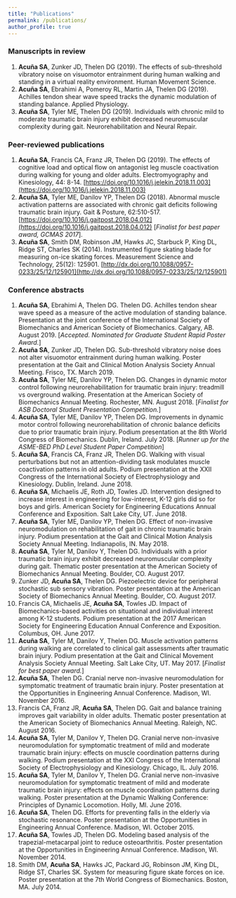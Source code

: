 ```yaml
---
title: "Publications"
permalink: /publications/
author_profile: true
---
```


### Manuscripts in review
1.	**Acuña SA**, Zunker JD, Thelen DG (2019). The effects of sub-threshold vibratory noise on visuomotor entrainment during human walking and standing in a virtual reality environment. Human Movement Science.
2. **Acuña SA**, Ebrahimi A, Pomeroy RL, Martin JA, Thelen DG (2019). Achilles tendon shear wave speed tracks the dynamic modulation of standing balance. Applied Physiology.
3.	**Acuña SA**, Tyler ME, Thelen DG (2019). Individuals with chronic mild to moderate traumatic brain injury exhibit decreased neuromuscular complexity during gait. Neurorehabilitation and Neural Repair.

<!---### Manuscripts in review
1.	**Acuña SA**, Francis CA, Franz JR, Thelen DG (2018). The effects of cognitive load and optical flow on antagonist leg muscle coactivation during walking for young and older adults. Electromyography and Kinesiology.--->

### Peer-reviewed publications
1.	**Acuña SA**, Francis CA, Franz JR, Thelen DG (2019). The effects of cognitive load and optical flow on antagonist leg muscle coactivation during walking for young and older adults. Electromyography and Kinesiology, 44: 8-14. [https://doi.org/10.1016/j.jelekin.2018.11.003](https://doi.org/10.1016/j.jelekin.2018.11.003)
1.	**Acuña SA**, Tyler ME, Danilov YP, Thelen DG (2018). Abnormal muscle activation patterns are associated with chronic gait deficits following traumatic brain injury. Gait & Posture, 62:510-517. [https://doi.org/10.1016/j.gaitpost.2018.04.012](https://doi.org/10.1016/j.gaitpost.2018.04.012) [_Finalist for best paper award, GCMAS 2017_].
2.  **Acuña SA**, Smith DM, Robinson JM, Hawks JC, Starbuck P, King DL, Ridge ST, Charles SK (2014). Instrumented figure skating blade for measuring on-ice skating forces. Measurement Science and Technology, 25(12): 125901. [http://dx.doi.org/10.1088/0957-0233/25/12/125901](http://dx.doi.org/10.1088/0957-0233/25/12/125901)


### Conference abstracts
1. **Acuña SA**, Ebrahimi A, Thelen DG. Thelen DG. Achilles tendon shear wave speed as a measure of the active modulation of standing balance. Presentation at the joint conference of the International Society of Biomechanics and American Society of Biomechanics. Calgary, AB. August 2019. [_Accepted. Nominated for Graduate Student Rapid Poster Award._]
1. **Acuña SA**, Zunker JD, Thelen DG. Sub-threshold vibratory noise does not alter visuomotor entrainment during human walking. Poster presentation at the Gait and Clinical Motion Analysis Society Annual Meeting. Frisco, TX. March 2019.
1. **Acuña SA**, Tyler ME, Danilov YP, Thelen DG. Changes in dynamic motor control following neurorehabilitation for traumatic brain injury: treadmill vs overground walking. Presentation at the American Society of Biomechanics Annual Meeting. Rochester, MN. August 2018. [_Finalist for ASB Doctoral Student Presentation Competition._]
1.  **Acuña SA**, Tyler ME, Danilov YP, Thelen DG. Improvements in dynamic motor control following neurorehabilitation of chronic balance deficits due to prior traumatic brain injury. Podium presentation at the 8th World Congress of Biomechanics. Dublin, Ireland. July 2018. [_Runner up for the ASME-BED PhD Level Student Paper Competition_]
2.	**Acuña SA**, Francis CA, Franz JR, Thelen DG. Walking with visual perturbations but not an attention-dividing task modulates muscle coactivation patterns in old adults. Podium presentation at the XXII Congress of the International Society of Electrophysiology and Kinesiology. Dublin, Ireland. June 2018.
3.	**Acuña SA**, Michaelis JE, Roth JD, Towles JD. Intervention designed to increase interest in engineering for low-interest, K-12 girls did so for boys and girls. American Society for Engineering Educations Annual Conference and Exposition. Salt Lake City, UT. June 2018.
4.	**Acuña SA**, Tyler ME, Danilov YP, Thelen DG. Effect of non-invasive neuromodulation on rehabilitation of gait in chronic traumatic brain injury. Podium presentation at the Gait and Clinical Motion Analysis Society Annual Meeting. Indianapolis, IN. May 2018.
5.	**Acuña SA**, Tyler M, Danilov Y, Thelen DG. Individuals with a prior traumatic brain injury exhibit decreased neuromuscular complexity during gait. Thematic poster presentation at the American Society of Biomechanics Annual Meeting. Boulder, CO. August 2017.
6.	Zunker JD, **Acuña SA**, Thelen DG. Piezoelectric device for peripheral stochastic sub sensory vibration. Poster presentation at the American Society of Biomechanics Annual Meeting. Boulder, CO. August 2017.
7.	Francis CA, Michaelis JE, **Acuña SA**, Towles JD. Impact of Biomechanics-based activities on situational and individual interest among K-12 students. Podium presentation at the 2017 American Society for Engineering Education Annual Conference and Exposition. Columbus, OH. June 2017.
8.	**Acuña SA**, Tyler M, Danilov Y, Thelen DG. Muscle activation patterns during walking are correlated to clinical gait assessments after traumatic brain injury. Podium presentation at the Gait and Clinical Movement Analysis Society Annual Meeting. Salt Lake City, UT. May 2017. [_Finalist for best paper award._]
9.	**Acuña SA**, Thelen DG. Cranial nerve non-invasive neuromodulation for symptomatic treatment of traumatic brain injury. Poster presentation at the Opportunities in Engineering Annual Conference. Madison, WI. November 2016.
10.	Francis CA, Franz JR, **Acuña SA**, Thelen DG. Gait and balance training improves gait variability in older adults. Thematic poster presentation at the American Society of Biomechanics Annual Meeting. Raleigh, NC. August 2016.
11.	**Acuña SA**, Tyler M, Danilov Y, Thelen DG. Cranial nerve non-invasive neuromodulation for symptomatic treatment of mild and moderate traumatic brain injury: effects on muscle coordination patterns during walking. Podium presentation at the XXI Congress of the International Society of Electrophysiology and Kinesiology. Chicago, IL. July 2016.
12.	**Acuña SA**, Tyler M, Danilov Y, Thelen DG. Cranial nerve non-invasive neuromodulation for symptomatic treatment of mild and moderate traumatic brain injury: effects on muscle coordination patterns during walking. Poster presentation at the Dynamic Walking Conference: Principles of Dynamic Locomotion. Holly, MI. June 2016.
13.	**Acuña SA**, Thelen DG. Efforts for preventing falls in the elderly via stochastic resonance. Poster presentation at the Opportunities in Engineering Annual Conference. Madison, WI. October 2015.
14.	**Acuña SA**, Towles JD, Thelen DG. Modeling based analysis of the trapezial-metacarpal joint to reduce osteoarthritis. Poster presentation at the Opportunities in Engineering Annual Conference. Madison, WI. November 2014.
15.	Smith DM, **Acuña SA**, Hawks JC, Packard JG, Robinson JM, King DL, Ridge ST, Charles SK. System for measuring figure skate forces on ice. Poster presentation at the 7th World Congress of Biomechanics. Boston, MA. July 2014.